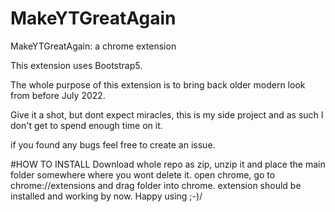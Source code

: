 # MakeYTGreatAgain
MakeYTGreatAgain: a chrome extension

This extension uses Bootstrap5.


The whole purpose of this extension is to bring back older modern look from before July 2022.

Give it a shot, but dont expect miracles, this is my side project and as such I don't get to spend enough time on it.

if you found any bugs feel free to create an issue.


#HOW TO INSTALL
Download whole repo as zip, unzip it and place the main folder somewhere where you wont delete it. 
open chrome, go to chrome://extensions and drag folder into chrome.
extension should be installed and working by now.
Happy using ;-)/

